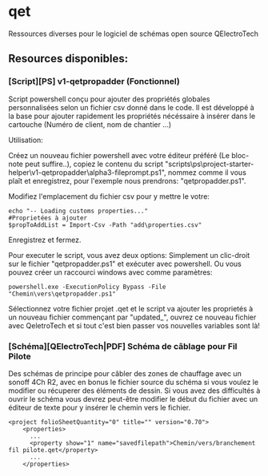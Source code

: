 # qet 

Ressources diverses pour le logiciel de schémas open source QElectroTech

## Resources disponibles:
### [Script][PS] v1-qetpropadder (Fonctionnel)

Script powershell conçu pour ajouter des propriétés globales personnalisées selon un fichier csv donné dans le code.
Il est développé à la base pour ajouter rapidement les propriétés nécéssaire à insérer dans le cartouche (Numéro de client, nom de chantier ...)

Utilisation:

Créez un nouveau fichier powershell avec votre éditeur préféré (Le bloc-note peut suffire..), copiez le contenu du script "scripts\ps\project-starter-helper\v1-qetpropadder\alpha3-fileprompt.ps1", nommez comme il vous plaît et enregistrez, pour l'exemple nous prendrons: "qetpropadder.ps1".

Modifiez l'emplacement du fichier csv pour y mettre le votre:

```
echo "-- Loading customs properties..."
#Proprietées à ajouter
$propToAddList = Import-Csv -Path "add\properties.csv"
```
Enregistrez et fermez.

Pour executer le script, vous avez deux options: 
Simplement un clic-droit sur le fichier "qetpropadder.ps1" et exécuter avec powershell. Ou vous pouvez créer un raccourci windows avec comme paramètres: 

```
powershell.exe -ExecutionPolicy Bypass -File "Chemin\vers\qetpropadder.ps1"

```

Sélectionnez votre fichier projet .qet et le script va ajouter les proprietés à un nouveau fichier commençant par "updated_", ouvrez ce nouveau fichier avec QeletroTech et si tout c'est bien passer vos nouvelles variables sont là!

### [Schéma][QElectroTech|PDF] Schéma de câblage pour Fil Pilote

Des schémas de principe pour câbler des zones de chauffage avec un sonoff 4Ch R2, avec en bonus le fichier source du schéma si vous voulez le modifier ou récuperer des éléments de dessin.
Si vous avez des difficultés à ouvrir le schéma vous devrez peut-être modifier le début du fichier avec un éditeur de texte pour y insérer le chemin vers le fichier.

```
<project folioSheetQuantity="0" title="" version="0.70">
    <properties>
      ...
      <property show="1" name="savedfilepath">Chemin/vers/branchement fil pilote.qet</property>
      ...
    </properties>
```

